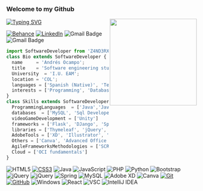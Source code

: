 <h3>Welcome to my Github</h3>
<img align='right' src="https://media.giphy.com/media/qEqiI3Oq7vBkoE236M/giphy.gif" width="230">

[![Typing SVG](https://readme-typing-svg.demolab.com?font=Fira+Code&duration=3000&pause=1000&color=02FFD2&center=verdadero&vCenter=verdadero&width=600&height=100&lines=Hi%2C+I'm+Andr%C3%A9s!+💣💥;a+Software+Developer+<+/+>+💻📱🎮;I+like+learning+new+things🧠🎓;and+to+perfect+them+to+the+max!!🎯🎯🎯;)](https://git.io/typing-svg)

[![Behance](https://img.shields.io/badge/Behance-1769ff?logo=behance&logoColor=white)](https://www.behance.net/Z4ND3RX)  [![LinkedIn](https://img.shields.io/badge/LinkedIn-%230077B5.svg?logo=linkedin&logoColor=white)](https://linkedin.com/in/Z4ND3RX) ![Gmail Badge](https://img.shields.io/badge/-ocampo.andres.7804@eam.edu.co-EE0000?style=flat-square&logo=Gmail&logoColor=white&link=mailto:ocampo.andres.7804@eam.edu.co) ![Gmail Badge](https://img.shields.io/badge/andresmauricioocampo2@gmail.com-EE0000?style=flat-square&logo=Gmail&logoColor=white&link=mailto:andresmauricioocampo2@gmail.com)

```js
import SoftwareDeveloper from 'Z4ND3RX';
class Bio extends SoftwareDeveloper {
  name     = 'Andrés Ocampo';
  title    = 'Software engineering student - 8th Semester';
  University  = 'I.U. EAM';
  location = 'COL';
  languages = ['Spanish (Native)', 'Technical English'];
  interests = ['Programming', 'Database Administration', 'Cybersecurity', 'Testing', 'Videogames development', 'Android development', 'DevOps']
}
class Skills extends SoftwareDeveloper {
  ProgrammingLanguages  = ['Java','JavaScript', 'css', 'PHP', 'Python', 'HTML5', 'C#', 'Kotlin'];
  databases  = ['MySQL', 'Sql Developer'];
  videoGameDevelopment = ['Unity']
  frameworks = ['Flask', 'DJango', 'Springboot', 'Bootstrap'];
  libraries = ['Thymeleaf', 'jQuery', 'React'];
  AdobeTools = ['XD', 'Illustrator', 'CS', 'Premiere'];
  Others = ['Canva', 'Advanced Office automation', 'Lottie.js', 'JWT', 'XML', 'APIs Consumption', 'Firebase', 'NodeJS'];
  AgileFrameworksMethodologies = ['SCRUM fundamentals'];
  Cloud = ['OCI fundamentals']
}
```

![HTML5](https://img.shields.io/badge/html5-%23E34F26.svg?style=flat-square&logo=html5&logoColor=white)
[![CSS3](https://img.shields.io/badge/-CSS3-1572B6?style=flat-square&logo=css3&link=https://github.com/LuizCarlosAbbott/)](https://github.com/LuizCarlosAbbott/)
![Java](https://img.shields.io/badge/java-%23ED8B00.svg?style=flat-square&logo=java&logoColor=white) 
![JavaScript](https://img.shields.io/badge/javascript-%23323330.svg?style=flat-square&logo=javascript&logoColor=%23F7DF1E)
![PHP](https://img.shields.io/badge/php-%23777BB4.svg?style=flat-square&logo=php&logoColor=white) 
![Python](https://img.shields.io/badge/python-3670A0?style=flat-square&logo=python&logoColor=ffdd54) 
![Bootstrap](https://img.shields.io/badge/bootstrap-%23563D7C.svg?style=flat-square&logo=bootstrap&logoColor=white) 
![jQuery](https://img.shields.io/badge/-jQuery-222222?style=flat&logo=jQuery&logoColor=0769AD)
![jQuery](https://img.shields.io/badge/jquery-%230769AD.svg?style=flat-square&logo=jquery&logoColor=white) 
![Spring](https://img.shields.io/badge/spring-%236DB33F.svg?style=flat-square&logo=spring&logoColor=white) 
![MySQL](https://img.shields.io/badge/mysql-%2300f.svg?style=flat-square&logo=mysql&logoColor=white) 
![Adobe XD](https://img.shields.io/badge/Adobe%20XD-470137?style=flat-square&logo=Adobe%20XD&logoColor=#FF61F6) 
![Canva](https://img.shields.io/badge/Canva-%2300C4CC.svg?style=flat-square&logo=Canva&logoColor=white)
[![Git](https://img.shields.io/badge/-Git-black?style=flat-square&logo=git&link=https://github.com/LuizCarlosAbbott/)](https://github.com/LuizCarlosAbbott/)
[![GitHub](https://img.shields.io/badge/-GitHub-181717?style=flat-square&logo=github&link=https://github.com/LuizCarlosAbbott/)](https://github.com/LuizCarlosAbbott/)
![Windows](http://img.shields.io/badge/-Windows-0078D6?style=flat-square&logo=windows&logoColor=ffffff)
![React](https://img.shields.io/badge/-React-000000?style=flat&logo=react&logoColor=00c8ff)
![VSC](http://img.shields.io/badge/-VS%20Code-007ACC?style=flat&logo=visual%20studio%20code&logoColor=white)
![IntelliJ IDEA](http://img.shields.io/badge/-IntelliJ%20IDEA-000000?style=flat-square&logo=intellij-idea&logoColor=ffffff)

